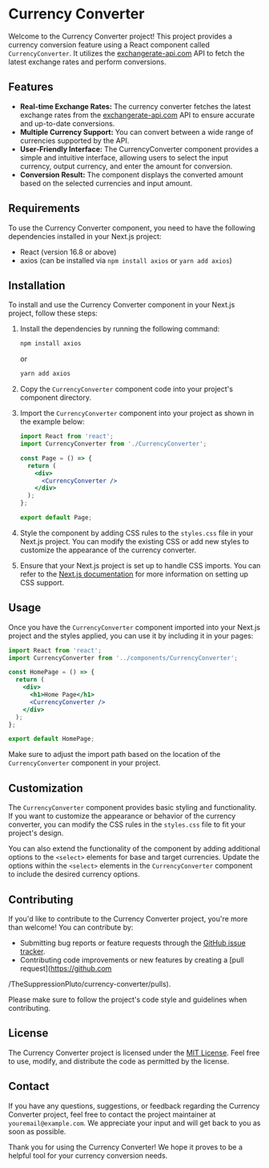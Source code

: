 # Currency Converter

Welcome to the Currency Converter project! This project provides a currency conversion feature using a React component called `CurrencyConverter`. It utilizes the [exchangerate-api.com](https://www.exchangerate-api.com/) API to fetch the latest exchange rates and perform conversions.

## Features

- **Real-time Exchange Rates:** The currency converter fetches the latest exchange rates from the [exchangerate-api.com](https://www.exchangerate-api.com/) API to ensure accurate and up-to-date conversions.
- **Multiple Currency Support:** You can convert between a wide range of currencies supported by the API.
- **User-Friendly Interface:** The CurrencyConverter component provides a simple and intuitive interface, allowing users to select the input currency, output currency, and enter the amount for conversion.
- **Conversion Result:** The component displays the converted amount based on the selected currencies and input amount.

## Requirements

To use the Currency Converter component, you need to have the following dependencies installed in your Next.js project:

- React (version 16.8 or above)
- axios (can be installed via `npm install axios` or `yarn add axios`)

## Installation

To install and use the Currency Converter component in your Next.js project, follow these steps:

1. Install the dependencies by running the following command:

   ```bash
   npm install axios
   ```

   or

   ```bash
   yarn add axios
   ```

2. Copy the `CurrencyConverter` component code into your project's component directory.

3. Import the `CurrencyConverter` component into your project as shown in the example below:

   ```jsx
   import React from 'react';
   import CurrencyConverter from './CurrencyConverter';

   const Page = () => {
     return (
       <div>
         <CurrencyConverter />
       </div>
     );
   };

   export default Page;
   ```

4. Style the component by adding CSS rules to the `styles.css` file in your Next.js project. You can modify the existing CSS or add new styles to customize the appearance of the currency converter.

5. Ensure that your Next.js project is set up to handle CSS imports. You can refer to the [Next.js documentation](https://nextjs.org/docs/basic-features/built-in-css-support) for more information on setting up CSS support.

## Usage

Once you have the `CurrencyConverter` component imported into your Next.js project and the styles applied, you can use it by including it in your pages:

```jsx
import React from 'react';
import CurrencyConverter from '../components/CurrencyConverter';

const HomePage = () => {
  return (
    <div>
      <h1>Home Page</h1>
      <CurrencyConverter />
    </div>
  );
};

export default HomePage;
```

Make sure to adjust the import path based on the location of the `CurrencyConverter` component in your project.

## Customization

The `CurrencyConverter` component provides basic styling and functionality. If you want to customize the appearance or behavior of the currency converter, you can modify the CSS rules in the `styles.css` file to fit your project's design.

You can also extend the functionality of the component by adding additional options to the `<select>` elements for base and target currencies. Update the options within the `<select>` elements in the `CurrencyConverter` component to include the desired currency options.

## Contributing

If you'd like to contribute to the Currency Converter project, you're more than welcome! You can contribute by:

- Submitting bug reports or feature requests through the [GitHub issue tracker](https://github.com/TheSuppressionPluto/currency-converter/issues).
- Contributing code improvements or new features by creating a [pull request](https://github.com

/TheSuppressionPluto/currency-converter/pulls).

Please make sure to follow the project's code style and guidelines when contributing.

## License

The Currency Converter project is licensed under the [MIT License](https://github.com/TheSuppressionPluto/currency-converter/blob/main/LICENSE). Feel free to use, modify, and distribute the code as permitted by the license.

## Contact

If you have any questions, suggestions, or feedback regarding the Currency Converter project, feel free to contact the project maintainer at `youremail@example.com`. We appreciate your input and will get back to you as soon as possible.

Thank you for using the Currency Converter! We hope it proves to be a helpful tool for your currency conversion needs.

